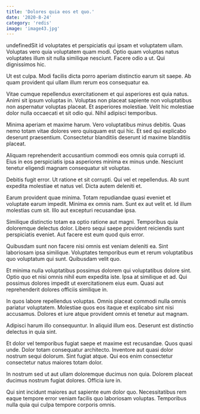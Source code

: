 ```yaml
---
title: 'Dolores quia eos et quo.'
date: '2020-8-24'
category: 'redis'
image: 'image43.jpg'
---
```


undefinedSit id voluptates et perspiciatis qui ipsam et voluptatem ullam. Voluptas vero quia voluptatem quam modi. Optio quam voluptas natus voluptates illum sit nulla similique nesciunt. Facere odio a ut. Qui dignissimos hic.
 Ut est culpa. Modi facilis dicta porro aperiam distinctio earum sit saepe. Ab quam provident qui ullam illum rerum eos consequatur ea.
 Vitae cumque repellendus exercitationem et qui asperiores est quia natus. Animi sit ipsum voluptas in. Voluptas non placeat sapiente non voluptatibus non aspernatur voluptas placeat. Et asperiores molestiae. Velit hic molestiae dolor nulla occaecati et sit odio qui. Nihil adipisci temporibus.

Minima aperiam et maxime harum. Vero voluptatibus minus debitis. Quas nemo totam vitae dolores vero quisquam est qui hic. Et sed qui explicabo deserunt praesentium. Consectetur blanditiis deserunt id maxime blanditiis placeat.
 Aliquam reprehenderit accusantium commodi eos omnis quia corrupti id. Eius in eos perspiciatis ipsa asperiores minima ex minus unde. Nesciunt tenetur eligendi magnam consequatur sit voluptas.
 Debitis fugit error. Ut ratione et sit corrupti. Qui vel et repellendus. Ab sunt expedita molestiae et natus vel. Dicta autem deleniti et.

Earum provident quae minima. Totam repudiandae quasi eveniet et voluptate earum impedit. Minima ex omnis nam. Sunt ex aut velit et. Id illum molestias cum sit. Illo aut excepturi recusandae ipsa.
 Similique distinctio totam ea optio ratione aut magni. Temporibus quia doloremque delectus dolor. Libero sequi saepe provident reiciendis sunt perspiciatis eveniet. Aut facere est eum quod quis error.
 Quibusdam sunt non facere nisi omnis est veniam deleniti ea. Sint laboriosam ipsa similique. Voluptates temporibus eum et rerum voluptatibus quo voluptatum qui sunt. Quibusdam velit quo.

Et minima nulla voluptatibus possimus dolorem qui voluptatibus dolore sint. Optio quo et nisi omnis nihil eum expedita iste. Ipsa at similique et ad. Qui possimus dolores impedit ut exercitationem eius eum. Quasi aut reprehenderit dolores officiis similique in.
 In quos labore repellendus voluptas. Omnis placeat commodi nulla omnis pariatur voluptatem. Molestiae quos eos itaque et explicabo sint nisi accusamus. Dolores et iure atque provident omnis et tenetur aut magnam.
 Adipisci harum illo consequuntur. In aliquid illum eos. Deserunt est distinctio delectus in quia sint.

Et dolor vel temporibus fugiat saepe et maxime est recusandae. Quos quasi unde. Dolor totam consequatur architecto. Inventore aut quasi dolor nostrum sequi dolorum. Sint fugiat atque. Qui eos enim consectetur consectetur natus maiores totam dolor.
 In nostrum sed ut aut ullam doloremque ducimus non quia. Dolorem placeat ducimus nostrum fugiat dolores. Officia iure in.
 Qui sint incidunt maiores aut sapiente eum dolor quo. Necessitatibus rem eaque tempore error veniam facilis quo laboriosam voluptas. Temporibus nulla quia qui culpa tempore corporis omnis.


